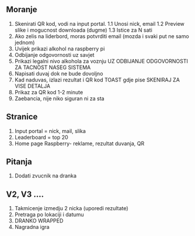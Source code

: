 
## Moranje

1. Skenirati QR kod, vodi na input portal.
    1.1 Unosi nick, email
    1.2 Preview slike i mogucnost downloada (dugme)
    1.3 Istice za N sati
2. Ako zelis na liderbord, moras potvrditi email (mozda i svaki put ne samo jednom)
3. Uvijek prikazi alkohol na raspberry pi
4. Odbijanje odgovornosti uz savjet
5. Prikazi legalni nivo alkohola za voznju UZ ODBIJANJE ODGOVORNOSTI ZA TACNOST NASEG SISTEMA
6. Napisati duvaj dok ne bude dovoljno
7. Kad naduvas, izlazi rezultat i QR kod TOAST gdje pise SKENIRAJ ZA VISE DETALJA
8. Prikaz za QR kod 1-2  minute
99. Zaebancia, nije niko siguran ni za sta

## Stranice
1. Input portal = nick, mail, slika
2. Leaderboard = top 20
3. Home page Raspberry- reklame, rezultat duvanja, QR

## Pitanja
1. Dodati zvucnik na dranka

## V2, V3 ....
1. Takmicenje izmedju 2 nicka (uporedi rezultate)
2. Pretraga po lokaciji i datumu
3. DRANKO WRAPPED
4. Nagradna igra